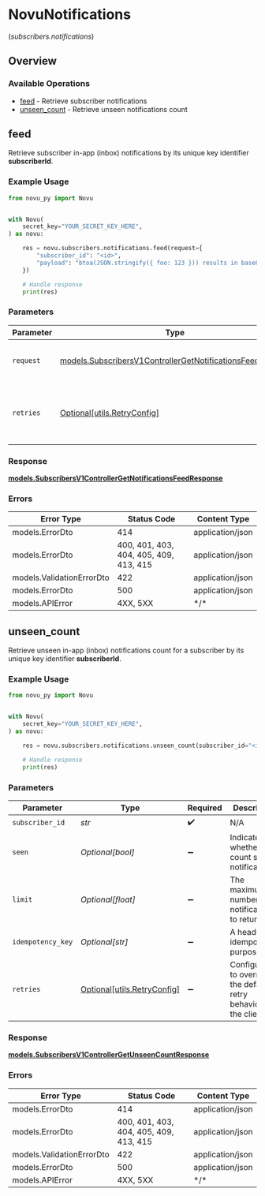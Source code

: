 # NovuNotifications
(*subscribers.notifications*)

## Overview

### Available Operations

* [feed](#feed) - Retrieve subscriber notifications
* [unseen_count](#unseen_count) - Retrieve unseen notifications count

## feed

Retrieve subscriber in-app (inbox) notifications by its unique key identifier **subscriberId**.

### Example Usage

```python
from novu_py import Novu


with Novu(
    secret_key="YOUR_SECRET_KEY_HERE",
) as novu:

    res = novu.subscribers.notifications.feed(request={
        "subscriber_id": "<id>",
        "payload": "btoa(JSON.stringify({ foo: 123 })) results in base64 encoded string like eyJmb28iOjEyM30=",
    })

    # Handle response
    print(res)

```

### Parameters

| Parameter                                                                                                                       | Type                                                                                                                            | Required                                                                                                                        | Description                                                                                                                     |
| ------------------------------------------------------------------------------------------------------------------------------- | ------------------------------------------------------------------------------------------------------------------------------- | ------------------------------------------------------------------------------------------------------------------------------- | ------------------------------------------------------------------------------------------------------------------------------- |
| `request`                                                                                                                       | [models.SubscribersV1ControllerGetNotificationsFeedRequest](../../models/subscribersv1controllergetnotificationsfeedrequest.md) | :heavy_check_mark:                                                                                                              | The request object to use for the request.                                                                                      |
| `retries`                                                                                                                       | [Optional[utils.RetryConfig]](../../models/utils/retryconfig.md)                                                                | :heavy_minus_sign:                                                                                                              | Configuration to override the default retry behavior of the client.                                                             |

### Response

**[models.SubscribersV1ControllerGetNotificationsFeedResponse](../../models/subscribersv1controllergetnotificationsfeedresponse.md)**

### Errors

| Error Type                             | Status Code                            | Content Type                           |
| -------------------------------------- | -------------------------------------- | -------------------------------------- |
| models.ErrorDto                        | 414                                    | application/json                       |
| models.ErrorDto                        | 400, 401, 403, 404, 405, 409, 413, 415 | application/json                       |
| models.ValidationErrorDto              | 422                                    | application/json                       |
| models.ErrorDto                        | 500                                    | application/json                       |
| models.APIError                        | 4XX, 5XX                               | \*/\*                                  |

## unseen_count

Retrieve unseen in-app (inbox) notifications count for a subscriber by its unique key identifier **subscriberId**.

### Example Usage

```python
from novu_py import Novu


with Novu(
    secret_key="YOUR_SECRET_KEY_HERE",
) as novu:

    res = novu.subscribers.notifications.unseen_count(subscriber_id="<id>")

    # Handle response
    print(res)

```

### Parameters

| Parameter                                                           | Type                                                                | Required                                                            | Description                                                         |
| ------------------------------------------------------------------- | ------------------------------------------------------------------- | ------------------------------------------------------------------- | ------------------------------------------------------------------- |
| `subscriber_id`                                                     | *str*                                                               | :heavy_check_mark:                                                  | N/A                                                                 |
| `seen`                                                              | *Optional[bool]*                                                    | :heavy_minus_sign:                                                  | Indicates whether to count seen notifications.                      |
| `limit`                                                             | *Optional[float]*                                                   | :heavy_minus_sign:                                                  | The maximum number of notifications to return.                      |
| `idempotency_key`                                                   | *Optional[str]*                                                     | :heavy_minus_sign:                                                  | A header for idempotency purposes                                   |
| `retries`                                                           | [Optional[utils.RetryConfig]](../../models/utils/retryconfig.md)    | :heavy_minus_sign:                                                  | Configuration to override the default retry behavior of the client. |

### Response

**[models.SubscribersV1ControllerGetUnseenCountResponse](../../models/subscribersv1controllergetunseencountresponse.md)**

### Errors

| Error Type                             | Status Code                            | Content Type                           |
| -------------------------------------- | -------------------------------------- | -------------------------------------- |
| models.ErrorDto                        | 414                                    | application/json                       |
| models.ErrorDto                        | 400, 401, 403, 404, 405, 409, 413, 415 | application/json                       |
| models.ValidationErrorDto              | 422                                    | application/json                       |
| models.ErrorDto                        | 500                                    | application/json                       |
| models.APIError                        | 4XX, 5XX                               | \*/\*                                  |